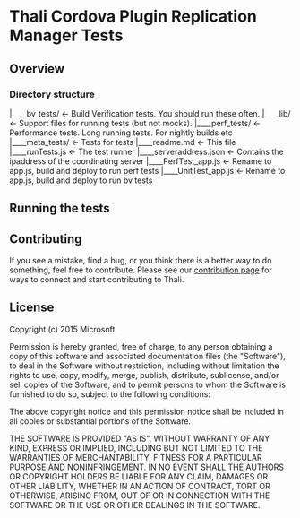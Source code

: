 # Thali Cordova Plugin Replication Manager Tests #

## Overview

### Directory structure

|____bv_tests/          <- Build Verification tests. You should run these often.
|____lib/               <- Support files for running tests (but not mocks).
|____perf_tests/        <- Performance tests. Long running tests. For nightly builds etc
|____meta_tests/        <- Tests for tests
|____readme.md          <- This file
|____runTests.js        <- The test runner
|____serveraddress.json <- Contains the ipaddress of the coordinating server
|____PerfTest_app.js    <- Rename to app.js, build and deploy to run perf tests
|____UnitTest_app.js    <- Rename to app.js, build and deploy to run bv tests


## Running the tests

## Contributing

If you see a mistake, find a bug, or you think there is a better way to do something, feel free to contribute.
Please see our [contribution page](http://thaliproject.org/WaysToContribute) for ways to connect and start
contributing to Thali.

## License

Copyright (c) 2015 Microsoft

Permission is hereby granted, free of charge, to any person obtaining a copy of this software and associated documentation files (the "Software"), to deal in the Software without restriction, including without limitation the rights to use, copy, modify, merge, publish, distribute, sublicense, and/or sell copies of the Software, and to permit persons to whom the Software is furnished to do so, subject to the following conditions:

The above copyright notice and this permission notice shall be included in all copies or substantial portions of the Software.

THE SOFTWARE IS PROVIDED "AS IS", WITHOUT WARRANTY OF ANY KIND, EXPRESS OR IMPLIED, INCLUDING BUT NOT LIMITED TO THE WARRANTIES OF MERCHANTABILITY, FITNESS FOR A PARTICULAR PURPOSE AND NONINFRINGEMENT. IN NO EVENT SHALL THE AUTHORS OR COPYRIGHT HOLDERS BE LIABLE FOR ANY CLAIM, DAMAGES OR OTHER LIABILITY, WHETHER IN AN ACTION OF CONTRACT, TORT OR OTHERWISE, ARISING FROM, OUT OF OR IN CONNECTION WITH THE SOFTWARE OR THE USE OR OTHER DEALINGS IN THE SOFTWARE.
